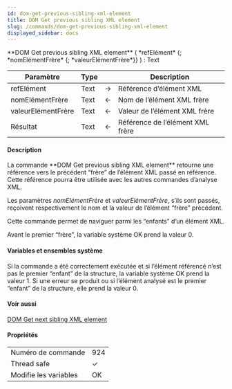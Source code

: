 ```yaml
---
id: dom-get-previous-sibling-xml-element
title: DOM Get previous sibling XML element
slug: /commands/dom-get-previous-sibling-xml-element
displayed_sidebar: docs
---
```


<!--REF #_command_.DOM Get previous sibling XML element.Syntax-->**DOM Get previous sibling XML element** ( *refElément* {; *nomElémentFrère* {; *valeurElémentFrère*}} ) : Text<!-- END REF-->
<!--REF #_command_.DOM Get previous sibling XML element.Params-->
| Paramètre | Type |  | Description |
| --- | --- | --- | --- |
| refElément | Text | &#8594;  | Référence d’élément XML |
| nomElémentFrère | Text | &#8592; | Nom de l’élément XML frère |
| valeurElémentFrère | Text | &#8592; | Valeur de l’élément XML frère |
| Résultat | Text | &#8592; | Référence de l’élément XML frère |

<!-- END REF-->

#### Description 

<!--REF #_command_.DOM Get previous sibling XML element.Summary-->La commande **DOM Get previous sibling XML element** retourne une référence vers le précédent “frère” de l’élément XML passé en référence.<!-- END REF--> Cette référence pourra être utilisée avec les autres commandes d’analyse XML.

Les paramètres *nomElémentFrère* et *valeurElémentFrère*, s’ils sont passés, reçoivent respectivement le nom et la valeur de l’élément “frère” précédent. 

Cette commande permet de naviguer parmi les “enfants” d’un élément XML. 

Avant le premier “frère”, la variable système OK prend la valeur 0\. 

#### Variables et ensembles système 

Si la commande a été correctement exécutée et si l’élément référencé n’est pas le premier “enfant” de la structure, la variable système OK prend la valeur 1\. Si une erreur se produit ou si l’élément analysé est le premier “enfant” de la structure, elle prend la valeur 0.

#### Voir aussi 

[DOM Get next sibling XML element](dom-get-next-sibling-xml-element.md)  

#### Propriétés

|  |  |
| --- | --- |
| Numéro de commande | 924 |
| Thread safe | &check; |
| Modifie les variables | OK |


